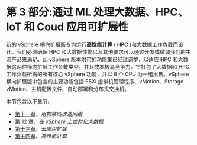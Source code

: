

# 第 3 部分:通过 ML 处理大数据、HPC、IoT 和 Coud 应用可扩展性

新的 vSphere 横向扩展版专为运行**高性能计算** ( **HPC** )和大数据工作负载而设计。我们必须确保 HPC 和大数据性能以及其他要求可以通过开发或微调我们的主流产品来满足。此 vSphere 版本附带的功能集已经过调整，以适应 HPC 和大数据这两种横向扩展工作负载类型，并且成本极具竞争力。它打包了大数据和 HPC 工作负载所需的所有核心 vSphere 功能，并以 8 个 CPU 为一组出售。vSphere 横向扩展版中包含的主要功能包括 ESXi 虚拟机管理程序、vMotion、Storage vMotion、主机配置文件、自动部署和分布式交换机。

本节包含以下章节:

*   [第十一章](82337fc1-7032-4681-a158-b5cb87da3789.xhtml)、*用物联网改造网络*
*   [第 12 章](cbf90069-1a79-4c6c-94c4-ff0d006c2b84.xhtml)、*在 vSphere 上虚拟化大数据*
*   [第十三章](0dc4025e-30d8-4d42-8b77-9bcd355bef8f.xhtml)、*云应用扩展*
*   [第十四章](557b79e8-1cf1-4c07-be7d-29ad5d965c3e.xhtml)、*高性能计算*